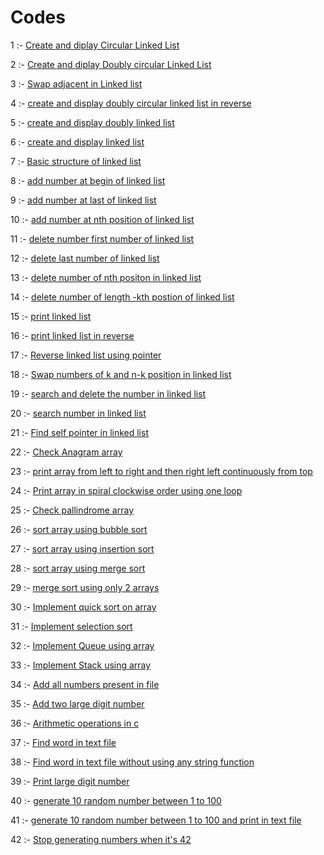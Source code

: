 # Codes

1 :- <a href="https://github.com/Kunalkshrivastava/Codes/blob/master/Linked%20List/cll.c">Create and diplay Circular Linked List</a>

2 :- <a href="https://github.com/Kunalkshrivastava/Codes/blob/master/Linked%20List/dcll.c">Create and diplay Doubly circular Linked List</a>

3 :- <a href="https://github.com/Kunalkshrivastava/Codes/blob/master/Linked%20List/llswapadjacent.c">Swap adjacent in Linked list</a>

4 :- <a href="https://github.com/Kunalkshrivastava/Codes/blob/master/Linked%20List/dcllreverse.c">create and display doubly circular linked list in reverse</a>

5 :- <a href="https://github.com/Kunalkshrivastava/Codes/blob/master/Linked%20List/dll.c">create and display doubly linked list</a>

6 :- <a href="https://github.com/Kunalkshrivastava/Codes/blob/master/Linked%20List/linkedlist.c">create and display linked list</a>

7 :- <a href="https://github.com/Kunalkshrivastava/Codes/blob/master/Linked%20List/ll1.c">Basic structure of linked list</a>

8 :- <a href="https://github.com/Kunalkshrivastava/Codes/blob/master/Linked%20List/lladdatbegin.c">add number at begin of linked list</a>

9 :- <a href="https://github.com/Kunalkshrivastava/Codes/blob/master/Linked%20List/lladdatlast.c">add number at last of linked list</a>

10 :- <a href="https://github.com/Kunalkshrivastava/Codes/blob/master/Linked%20List/lladdatn.c">add number at nth position of linked list</a>

11 :- <a href="https://github.com/Kunalkshrivastava/Codes/blob/master/Linked%20List/lldeletefirst.c">delete number first number of linked list</a>

12 :- <a href="https://github.com/Kunalkshrivastava/Codes/blob/master/Linked%20List/lldeletelast.c">delete last number of linked list</a>

13 :- <a href="https://github.com/Kunalkshrivastava/Codes/blob/master/Linked%20List/lldeleten.c">delete number of nth positon in linked list</a>

14 :- <a href="https://github.com/Kunalkshrivastava/Codes/blob/master/Linked%20List/llkfromlast.c">delete number of length -kth postion of linked list</a>

15 :- <a href="https://github.com/Kunalkshrivastava/Codes/blob/master/Linked%20List/llprint.c">print linked list</a>

16 :- <a href="https://github.com/Kunalkshrivastava/Codes/blob/master/Linked%20List/llreverse.c">print linked list in reverse</a>

17 :- <a href="https://github.com/Kunalkshrivastava/Codes/blob/master/Linked%20List/llreversewithpointer.c">Reverse linked list using pointer</a>

18 :- <a href="https://github.com/Kunalkshrivastava/Codes/blob/master/Linked%20List/llswapk.c">Swap numbers of k and n-k position in linked list</a>

19 :- <a href="https://github.com/Kunalkshrivastava/Codes/blob/master/Linked%20List/llsearchndel.c">search and delete the number in linked list</a>

20 :- <a href="https://github.com/Kunalkshrivastava/Codes/blob/master/Linked%20List/llsearchno.c">search number in linked list</a>

21 :- <a href="https://github.com/Kunalkshrivastava/Codes/blob/master/Linked%20List/llselfpointer.c">Find self pointer in linked list</a>

22 :- <a href="https://github.com/Kunalkshrivastava/Codes/blob/master/Array/anagram.c">Check Anagram array</a>

23 :- <a href="https://github.com/Kunalkshrivastava/Codes/blob/master/Array/arraylrrl.c">print array from left to right and then right left continuously from top</a>

24 :- <a href="https://github.com/Kunalkshrivastava/Codes/blob/master/Array/arrayspiral.c">Print array in spiral clockwise order using one loop</a>

25 :- <a href="https://github.com/Kunalkshrivastava/Codes/blob/master/Array/pallindrome.c">Check pallindrome array</a>

26 :- <a href="https://github.com/Kunalkshrivastava/Codes/blob/master/Sorting/bubblesort.c">sort array using bubble sort</a>

27 :- <a href="https://github.com/Kunalkshrivastava/Codes/blob/master/Sorting/insertionsort.c">sort array using insertion sort</a>

28 :- <a href="https://github.com/Kunalkshrivastava/Codes/blob/master/Sorting/mergesort.c">sort array using merge sort</a>

29 :- <a href="https://github.com/Kunalkshrivastava/Codes/blob/master/Sorting/mergesort1.c">merge sort using only 2 arrays</a>

30 :- <a href="https://github.com/Kunalkshrivastava/Codes/blob/master/Sorting/quicksort.c">Implement quick sort on array</a>

31 :- <a href="https://github.com/Kunalkshrivastava/Codes/blob/master/Sorting/selectionsort.c">Implement selection sort</a>

32 :- <a href="https://github.com/Kunalkshrivastava/Codes/blob/master/Stack%20and%20Queue/queuearray.c">Implement Queue using array</a>

33 :- <a href="https://github.com/Kunalkshrivastava/Codes/blob/master/Stack%20and%20Queue/stackarray.c">Implement Stack using array</a>

34 :- <a href="https://github.com/Kunalkshrivastava/Codes/blob/master/number%20string%20file/addallno.c">Add all numbers present in file</a>

35 :- <a href="https://github.com/Kunalkshrivastava/Codes/blob/master/number%20string%20file/addtwolargeno.c">Add two large digit number</a>

36 :- <a href="https://github.com/Kunalkshrivastava/Codes/blob/master/number%20string%20file/arithmetic.c">Arithmetic operations in c</a>

37 :- <a href="https://github.com/Kunalkshrivastava/Codes/blob/master/number%20string%20file/findword.c">Find word in text file</a>

38 :- <a href="https://github.com/Kunalkshrivastava/Codes/blob/master/number%20string%20file/findword2.c">Find word in text file without using any string function</a>

39 :- <a href="https://github.com/Kunalkshrivastava/Codes/blob/master/number%20string%20file/largeno.c">Print large digit number</a>

40 :- <a href="https://github.com/Kunalkshrivastava/Codes/blob/master/number%20string%20file/random.c">generate 10 random number between 1 to 100</a>

41 :- <a href="https://github.com/Kunalkshrivastava/Codes/blob/master/number%20string%20file/randominfile.c">generate 10 random number between 1 to 100 and print in text file</a>

42 :- <a href="https://github.com/Kunalkshrivastava/Codes/blob/master/number%20string%20file/stopon42.c">Stop generating numbers when it's 42</a>
